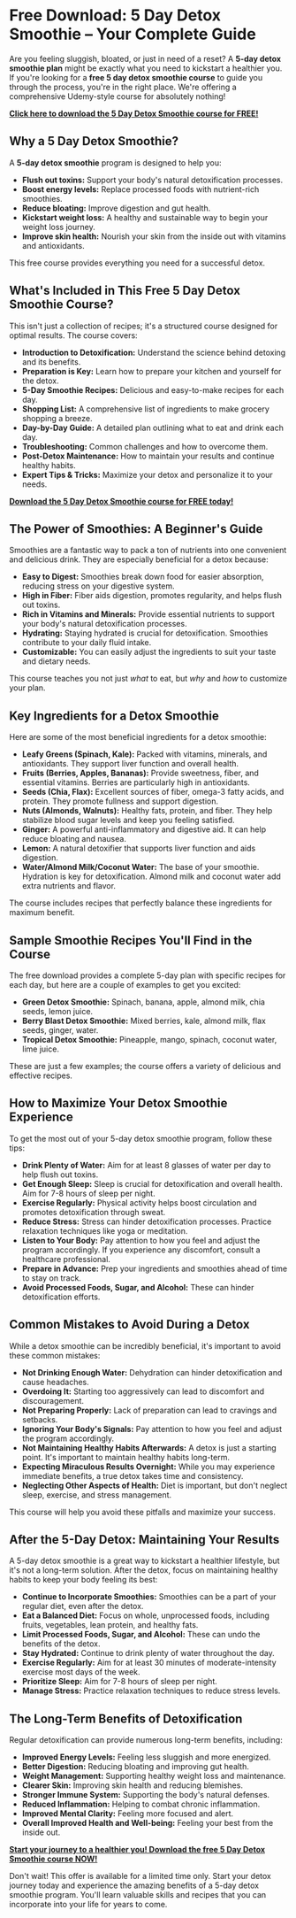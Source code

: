 # Free Download: 5 Day Detox Smoothie – Your Complete Guide

Are you feeling sluggish, bloated, or just in need of a reset? A **5-day detox smoothie plan** might be exactly what you need to kickstart a healthier you. If you're looking for a **free 5 day detox smoothie course** to guide you through the process, you're in the right place. We're offering a comprehensive Udemy-style course for absolutely nothing!

[**Click here to download the 5 Day Detox Smoothie course for FREE!**](https://udemywork.com/5-day-detox-smoothie)

## Why a 5 Day Detox Smoothie?

A **5-day detox smoothie** program is designed to help you:

*   **Flush out toxins:** Support your body's natural detoxification processes.
*   **Boost energy levels:** Replace processed foods with nutrient-rich smoothies.
*   **Reduce bloating:** Improve digestion and gut health.
*   **Kickstart weight loss:** A healthy and sustainable way to begin your weight loss journey.
*   **Improve skin health:** Nourish your skin from the inside out with vitamins and antioxidants.

This free course provides everything you need for a successful detox.

## What's Included in This Free 5 Day Detox Smoothie Course?

This isn't just a collection of recipes; it's a structured course designed for optimal results. The course covers:

*   **Introduction to Detoxification:** Understand the science behind detoxing and its benefits.
*   **Preparation is Key:** Learn how to prepare your kitchen and yourself for the detox.
*   **5-Day Smoothie Recipes:** Delicious and easy-to-make recipes for each day.
*   **Shopping List:** A comprehensive list of ingredients to make grocery shopping a breeze.
*   **Day-by-Day Guide:** A detailed plan outlining what to eat and drink each day.
*   **Troubleshooting:** Common challenges and how to overcome them.
*   **Post-Detox Maintenance:** How to maintain your results and continue healthy habits.
*   **Expert Tips & Tricks:** Maximize your detox and personalize it to your needs.

[**Download the 5 Day Detox Smoothie course for FREE today!**](https://udemywork.com/5-day-detox-smoothie)

## The Power of Smoothies: A Beginner's Guide

Smoothies are a fantastic way to pack a ton of nutrients into one convenient and delicious drink. They are especially beneficial for a detox because:

*   **Easy to Digest:** Smoothies break down food for easier absorption, reducing stress on your digestive system.
*   **High in Fiber:** Fiber aids digestion, promotes regularity, and helps flush out toxins.
*   **Rich in Vitamins and Minerals:** Provide essential nutrients to support your body's natural detoxification processes.
*   **Hydrating:** Staying hydrated is crucial for detoxification. Smoothies contribute to your daily fluid intake.
*   **Customizable:** You can easily adjust the ingredients to suit your taste and dietary needs.

This course teaches you not just *what* to eat, but *why* and *how* to customize your plan.

## Key Ingredients for a Detox Smoothie

Here are some of the most beneficial ingredients for a detox smoothie:

*   **Leafy Greens (Spinach, Kale):** Packed with vitamins, minerals, and antioxidants. They support liver function and overall health.
*   **Fruits (Berries, Apples, Bananas):** Provide sweetness, fiber, and essential vitamins. Berries are particularly high in antioxidants.
*   **Seeds (Chia, Flax):** Excellent sources of fiber, omega-3 fatty acids, and protein. They promote fullness and support digestion.
*   **Nuts (Almonds, Walnuts):** Healthy fats, protein, and fiber. They help stabilize blood sugar levels and keep you feeling satisfied.
*   **Ginger:** A powerful anti-inflammatory and digestive aid. It can help reduce bloating and nausea.
*   **Lemon:** A natural detoxifier that supports liver function and aids digestion.
*   **Water/Almond Milk/Coconut Water:** The base of your smoothie. Hydration is key for detoxification. Almond milk and coconut water add extra nutrients and flavor.

The course includes recipes that perfectly balance these ingredients for maximum benefit.

## Sample Smoothie Recipes You'll Find in the Course

The free download provides a complete 5-day plan with specific recipes for each day, but here are a couple of examples to get you excited:

*   **Green Detox Smoothie:** Spinach, banana, apple, almond milk, chia seeds, lemon juice.
*   **Berry Blast Detox Smoothie:** Mixed berries, kale, almond milk, flax seeds, ginger, water.
*   **Tropical Detox Smoothie:** Pineapple, mango, spinach, coconut water, lime juice.

These are just a few examples; the course offers a variety of delicious and effective recipes.

## How to Maximize Your Detox Smoothie Experience

To get the most out of your 5-day detox smoothie program, follow these tips:

*   **Drink Plenty of Water:** Aim for at least 8 glasses of water per day to help flush out toxins.
*   **Get Enough Sleep:** Sleep is crucial for detoxification and overall health. Aim for 7-8 hours of sleep per night.
*   **Exercise Regularly:** Physical activity helps boost circulation and promotes detoxification through sweat.
*   **Reduce Stress:** Stress can hinder detoxification processes. Practice relaxation techniques like yoga or meditation.
*   **Listen to Your Body:** Pay attention to how you feel and adjust the program accordingly. If you experience any discomfort, consult a healthcare professional.
*   **Prepare in Advance:** Prep your ingredients and smoothies ahead of time to stay on track.
*   **Avoid Processed Foods, Sugar, and Alcohol:** These can hinder detoxification efforts.

## Common Mistakes to Avoid During a Detox

While a detox smoothie can be incredibly beneficial, it's important to avoid these common mistakes:

*   **Not Drinking Enough Water:** Dehydration can hinder detoxification and cause headaches.
*   **Overdoing It:** Starting too aggressively can lead to discomfort and discouragement.
*   **Not Preparing Properly:** Lack of preparation can lead to cravings and setbacks.
*   **Ignoring Your Body's Signals:** Pay attention to how you feel and adjust the program accordingly.
*   **Not Maintaining Healthy Habits Afterwards:** A detox is just a starting point. It's important to maintain healthy habits long-term.
*   **Expecting Miraculous Results Overnight:** While you may experience immediate benefits, a true detox takes time and consistency.
*   **Neglecting Other Aspects of Health:** Diet is important, but don't neglect sleep, exercise, and stress management.

This course will help you avoid these pitfalls and maximize your success.

## After the 5-Day Detox: Maintaining Your Results

A 5-day detox smoothie is a great way to kickstart a healthier lifestyle, but it's not a long-term solution. After the detox, focus on maintaining healthy habits to keep your body feeling its best:

*   **Continue to Incorporate Smoothies:** Smoothies can be a part of your regular diet, even after the detox.
*   **Eat a Balanced Diet:** Focus on whole, unprocessed foods, including fruits, vegetables, lean protein, and healthy fats.
*   **Limit Processed Foods, Sugar, and Alcohol:** These can undo the benefits of the detox.
*   **Stay Hydrated:** Continue to drink plenty of water throughout the day.
*   **Exercise Regularly:** Aim for at least 30 minutes of moderate-intensity exercise most days of the week.
*   **Prioritize Sleep:** Aim for 7-8 hours of sleep per night.
*   **Manage Stress:** Practice relaxation techniques to reduce stress levels.

## The Long-Term Benefits of Detoxification

Regular detoxification can provide numerous long-term benefits, including:

*   **Improved Energy Levels:** Feeling less sluggish and more energized.
*   **Better Digestion:** Reducing bloating and improving gut health.
*   **Weight Management:** Supporting healthy weight loss and maintenance.
*   **Clearer Skin:** Improving skin health and reducing blemishes.
*   **Stronger Immune System:** Supporting the body's natural defenses.
*   **Reduced Inflammation:** Helping to combat chronic inflammation.
*   **Improved Mental Clarity:** Feeling more focused and alert.
*   **Overall Improved Health and Well-being:** Feeling your best from the inside out.

[**Start your journey to a healthier you! Download the free 5 Day Detox Smoothie course NOW!**](https://udemywork.com/5-day-detox-smoothie)

Don't wait! This offer is available for a limited time only. Start your detox journey today and experience the amazing benefits of a 5-day detox smoothie program. You'll learn valuable skills and recipes that you can incorporate into your life for years to come.
